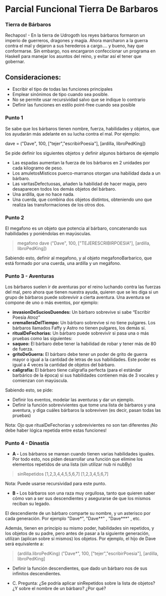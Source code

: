 # Parcial Funcional Tierra De Barbaros

### Tierra de Bárbaros 

Rechapos! - En la tierra de Udrogoth los reyes bárbaros formaron un imperio de guerreros, dragones y magia. Ahora marcharon a la guerra contra el mal y dejaron a sus herederos a cargo.... y bueno, hay que conformarse.
Sin embargo, nos encargaron confeccionar un programa en Haskell para manejar los asuntos del reino, y evitar así el tener que gobernar.

## Consideraciones: 
- Escribir el tipo de todas las funciones principales
- Emplear sinónimos de tipo cuando sea posible.
- No se permite usar recursividad salvo que se indique lo contrario
- Definir las funciones en estilo point-free cuando sea posible

### Punto 1

Se sabe que los bárbaros tienen nombre, fuerza, habilidades y objetos, que los ayudarán más adelante en su lucha contra el mal. Por ejemplo: 

dave = ("Dave", 100, ["tejer","escribirPoesia"], [ardilla, libroPedKing])

Se pide definir los siguientes objetos y definir algunos bárbaros de ejemplo
- Las espadas aumentan la fuerza de los bárbaros en 2 unidades por cada kilogramo de peso.
- Los amuletosMisticos puerco-marranos otorgan una habilidad dada a un bárbaro.
- Las varitasDefectuosas, añaden la habilidad de hacer magia, pero desaparecen todos los demás objetos del bárbaro.
- Una ardilla, que no hace nada.
- Una cuerda, que combina dos objetos distintos, obteniendo uno que realiza las transformaciones de los otros dos.

### Punto 2

El megafono es un objeto que potencia al bárbaro, concatenando sus habilidades y poniéndolas en mayúsculas. 

> megafono dave
("Dave", 100, ["TEJERESCRIBIRPOESIA"], [ardilla, libroPedKing])

Sabiendo esto, definir al megafono, y al objeto megafonoBarbarico, que está formado por una cuerda, una ardilla y un megáfono. 

### Punto 3 - Aventuras 

Los bárbaros suelen ir de aventuras por el reino luchando contra las fuerzas del mal, pero ahora que tienen nuestra ayuda, quieren que se les diga si un grupo de bárbaros puede sobrevivir a cierta aventura.  Una aventura se compone de uno o más eventos, por ejemplo:

- **invasionDeSuciosDuendes:** Un bárbaro sobrevive si sabe “Escribir Poesía Atroz”
- **cremalleraDelTiempo:** Un bárbaro sobrevive si no tiene pulgares. Los bárbaros llamados Faffy y Astro no tienen pulgares, los demás sí. 
- **ritualDeFechorias:** Un bárbaro puede sobrevivir si pasa una o más pruebas como las siguientes: 
 - **saqueo:** El bárbaro debe tener la habilidad de robar y tener más de 80 de fuerza.
 - **gritoDeGuerra:** El bárbaro debe tener un poder de grito de guerra mayor o igual a la cantidad de letras de sus habilidades. Este poder es igual a 4 veces la cantidad de objetos del bárbaro.
 - **caligrafia:** El bárbaro tiene caligrafía perfecta (para el estándar barbárico de la época) si sus habilidades contienen más de 3 vocales y comienzan con mayúscula.

Sabiendo esto, se pide:
- Definir los eventos, modelar las aventuras y dar un ejemplo. 
- Definir la función sobrevivientes que tome una lista de bárbaros y una aventura, y diga cuáles bárbaros la sobreviven (es decir, pasan todas las pruebas)

Nota: Ojo que ritualDeFechorias y sobrevivientes no son tan diferentes ¡No debe haber lógica repetida entre estas funciones!

### Punto 4 - Dinastía

- **A -** Los bárbaros se marean cuando tienen varias habilidades iguales. Por todo esto, nos piden desarrollar una función que elimine los elementos repetidos de una lista (sin utilizar nub ni nubBy)

>sinRepetidos [1,2,3,4,4,5,5,6,7]
[1,2,3,4,5,6,7]

Nota: Puede usarse recursividad para este punto.

- **B -** Los bárbaros son una raza muy orgullosa, tanto que quieren saber cómo van a ser sus descendientes y asegurarse de que los mismos reciban su legado.

El descendiente de un bárbaro comparte su nombre, y un asterisco por cada generación. Por ejemplo "Dave*", "Dave**" , "Dave***" , etc. 

Además, tienen en principio su mismo poder, habilidades sin repetidos, y los objetos de su padre, pero antes de pasar a la siguiente generación, utilizan (aplican sobre sí mismos) los objetos. Por ejemplo, el hijo de Dave será equivalente a:

>(ardilla.libroPedKing) ("Dave*", 100, ["tejer","escribirPoesia"], [ardilla, libroPedKing]


- Definir la función descendientes, que dado un bárbaro nos de sus infinitos descendientes. 

- C. Pregunta: ¿Se podría aplicar sinRepetidos sobre la lista de objetos? ¿Y sobre el nombre de un bárbaro? ¿Por qué?
